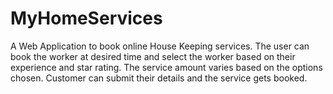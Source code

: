 # MyHomeServices
A Web Application to book online House Keeping services.
The user can book the worker at desired time and select the worker based on their experience and star rating.
The service amount varies based on the options chosen.
Customer can submit their details and the service gets booked.

